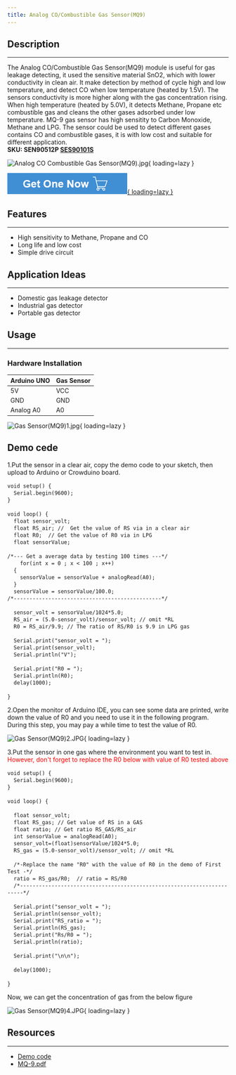 ```yaml
---
title: Analog CO/Combustible Gas Sensor(MQ9)
---
```


## Description
-----------

The Analog CO/Combustible Gas Sensor(MQ9) module is useful for gas leakage detecting, it used the sensitive material SnO2, which with lower conductivity in clean air. It make detection by method of cycle high and low temperature, and detect CO when low temperature (heated by 1.5V). The sensors conductivity is more higher along with the gas concentration rising. When high temperature (heated by 5.0V), it detects Methane, Propane etc combustible gas and cleans the other gases adsorbed under low temperature. MQ-9 gas sensor has high sensitity to Carbon Monoxide, Methane and LPG. The sensor could be used to detect different gases contains CO and combustible gases, it is with low cost and suitable for different application.  
**SKU: SEN90512P [SES90101S](http://www.elecrow.com/analog-cocombustible-gas-sensormq9-p-485.html)**

![Analog CO Combustible Gas Sensor(MQ9).jpg](https://wiki.elecrow.com/images/thumb/9/9a/Analog_CO_Combustible_Gas_Sensor%28MQ9%29.jpg/400px-Analog_CO_Combustible_Gas_Sensor%28MQ9%29.jpg){ loading=lazy }

[![Alt text](../../assets/images/Get_one_now.png){ loading=lazy }](https://www.elecrow.com/analog-cocombustible-gas-sensormq9-p-485.html?wiki "Title text")

## Features
--------

- High sensitivity to Methane, Propane and CO
- Long life and low cost
- Simple drive circuit

## Application Ideas
-----------------

- Domestic gas leakage detector
- Industrial gas detector
- Portable gas detector

## Usage
-----

### Hardware Installation

| Arduino UNO | Gas Sensor |
|---|---|
| 5V | VCC |
| GND | GND |
| Analog A0 | A0 |

![Gas Sensor(MQ9)1.jpg](https://wiki.elecrow.com/images/thumb/6/6b/Gas_Sensor%28MQ9%291.jpg/500px-Gas_Sensor%28MQ9%291.jpg){ loading=lazy }

Demo cede
---------

1.Put the sensor in a clear air, copy the demo code to your sketch, then upload to Arduino or Crowduino board.

```
void setup() {
  Serial.begin(9600);
}
 
void loop() {
  float sensor_volt; 
  float RS_air; //  Get the value of RS via in a clear air
  float R0;  // Get the value of R0 via in LPG
  float sensorValue;

/*--- Get a average data by testing 100 times ---*/   
    for(int x = 0 ; x < 100 ; x++)
  {
    sensorValue = sensorValue + analogRead(A0);
  }
  sensorValue = sensorValue/100.0;
/*-----------------------------------------------*/

  sensor_volt = sensorValue/1024*5.0;
  RS_air = (5.0-sensor_volt)/sensor_volt; // omit *RL
  R0 = RS_air/9.9; // The ratio of RS/R0 is 9.9 in LPG gas
  
  Serial.print("sensor_volt = ");
  Serial.print(sensor_volt);
  Serial.println("V");
  
  Serial.print("R0 = ");
  Serial.println(R0);
  delay(1000);

}
```

2.Open the monitor of Arduino IDE, you can see some data are printed, write down the value of R0 and you need to use it in the following program. During this step, you may pay a while time to test the value of R0.

![Gas Sensor(MQ9)2.JPG](https://wiki.elecrow.com/images/c/c7/Gas_Sensor%28MQ9%292.JPG){ loading=lazy }

3.Put the sensor in one gas where the environment you want to test in. <font color="red">However, don't forget to replace the R0 below with value of R0 tested above</font>

```
void setup() {
  Serial.begin(9600);
}
 
void loop() {
  
  float sensor_volt;
  float RS_gas; // Get value of RS in a GAS
  float ratio; // Get ratio RS_GAS/RS_air
  int sensorValue = analogRead(A0);
  sensor_volt=(float)sensorValue/1024*5.0;
  RS_gas = (5.0-sensor_volt)/sensor_volt; // omit *RL
  
  /*-Replace the name "R0" with the value of R0 in the demo of First Test -*/
  ratio = RS_gas/R0;  // ratio = RS/R0 
  /*-----------------------------------------------------------------------*/
  
  Serial.print("sensor_volt = ");
  Serial.println(sensor_volt);
  Serial.print("RS_ratio = ");
  Serial.println(RS_gas);
  Serial.print("Rs/R0 = ");
  Serial.println(ratio);
  
  Serial.print("\n\n");

  delay(1000);

}
```

Now, we can get the concentration of gas from the below figure 

![Gas Sensor(MQ9)4.JPG](https://wiki.elecrow.com/images/5/55/Gas_Sensor%28MQ9%294.JPG){ loading=lazy }

## Resources
---------

- [Demo code](../../files/Gas-Sensor-MQ9-zip.md)
- [MQ-9.pdf](../../files/MQ-9-pdf.md)